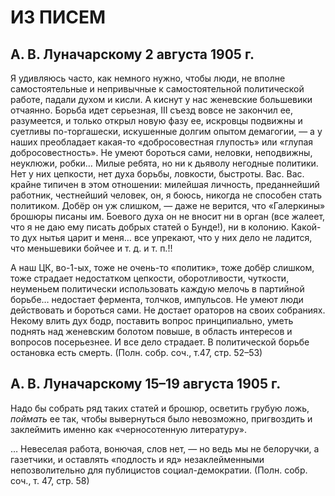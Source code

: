 # ИЗ ПИСЕМ

## А. В. Луначарскому 2 августа 1905 г.

Я удивляюсь часто, как немного нужно, чтобы люди, не вполне самостоятельные и непривычные к самостоятельной политической работе, падали духом и кисли. А киснут у нас женевские большевики отчаянно. Борьба идет серьезная, III съезд вовсе не закончил ее, разумеется, и только открыл новую фазу ее, искровцы подвижны и суетливы по-торгашески, искушенные долгим опытом демагогии, — а у наших преобладает какая-то «добросовестная глупость» или «глупая добросовестность». Не умеют бороться сами, неловки, неподвижны, неуклюжи, робки… Милые ребята, но ни к дьяволу негодные политики. Нет у них цепкости, нет духа борьбы, ловкости, быстроты. Вас. Вас. крайне типичен в этом отношении: милейшая личность, преданнейший работник, честнейший человек, он, я боюсь, никогда не способен стать политиком. Добёр он уж слишком, — даже не верится, что «Галеркины» брошюры писаны им. Боевого духа он не вносит ни в орган (все жалеет, что я не даю ему писать добрых статей о Бунде!), ни в колонию. Какой-то дух нытья царит и меня… все упрекают, что у них дело не ладится, что меньшевики бойчее и т. д. и т. п.!!

А наш ЦК, во-1-ых, тоже не очень-то «политик», тоже добёр слишком, тоже страдает недостатком цепкости, оборотливости, чуткости, неуменьем политически использовать каждую мелочь в партийной борьбе… недостает фермента, толчков, импульсов. Не умеют люди действовать и бороться сами. Не достает ораторов на своих собраниях. Некому влить дух бодр, поставить вопрос принципиально, уметь поднять над женевским болотом повыше, в область интересов и вопросов посерьезнее. И все дело страдает. В политической борьбе остановка есть смерть. (Полн. собр. соч., т.47, стр. 52–53)

## А. В. Луначарскому 15–19 августа 1905 г.

Надо бы собрать ряд таких статей и брошюр, осветить грубую ложь, _поймать_ ее так, чтобы вывернуться было невозможно, пригвоздить и заклеймить именно как «черносотенную литературу».

… Невеселая работа, вонючая, слов нет, — но ведь мы не белоручки, а газетчики, и оставлять «подлость и яд» незаклейменными непозволительно для публицистов социал-демократии. (Полн. собр. соч., т. 47, стр. 58)